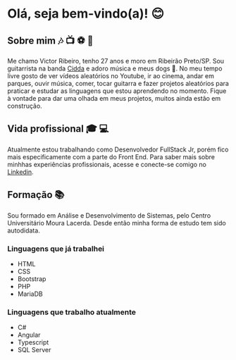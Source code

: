 # Olá, seja bem-vindo(a)! :blush:

## Sobre mim :notes: :tv: :soccer: :guitar:

Me chamo Victor Ribeiro, tenho 27 anos e moro em Ribeirão Preto/SP. Sou guitarrista na banda [Cidda](https://open.spotify.com/artist/5FTwWPk1HLmQ8Jc4mYRM0t?si=ytkwlocpR1mVSsX_Js_xuA) e adoro música e meus dogs :dog:.
No meu tempo livre gosto de ver vídeos aleatórios no Youtube, ir ao cinema, andar em parques, ouvir música, comer, tocar guitarra e fazer projetos aleatórios para praticar e estudar as linguagens que estou aprendendo no momento. Fique à vontade para dar uma olhada em meus projetos, muitos ainda estão em construção.

## Vida profissional :mortar_board: :computer: 
Atualmente estou trabalhando como Desenvolvedor FullStack Jr, porém fico mais especificamente com a parte do Front End. Para saber mais sobre minhhas experiências profissionais, acesse e conecte-se comigo no [Linkedin](https://www.linkedin.com/in/victor-ribeiro4231/). 

## Formação :books:
Sou formado em Análise e Desenvolvimento de Sistemas, pelo Centro Universitário Moura Lacerda. Desde então minha forma de estudo tem sido autodidata.

### Linguagens que já trabalhei
- HTML
- CSS
- Bootstrap
- PHP
- MariaDB

### Linguagens que trabalho atualmente
- C#
- Angular
- Typescript
- SQL Server
